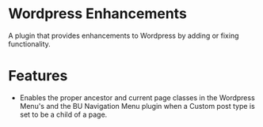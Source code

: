 Wordpress Enhancements
======================

A plugin that provides enhancements to Wordpress by adding or fixing functionality.


Features
========
* Enables the proper ancestor and current page classes in the Wordpress Menu's and the BU Navigation Menu plugin when a Custom post type is set to be a child of a page.
